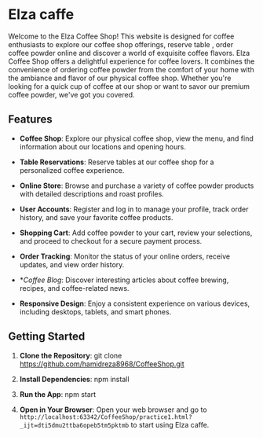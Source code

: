 # Elza caffe

Welcome to the Elza Coffee Shop! This website is designed for coffee enthusiasts to explore our coffee shop offerings, reserve table , order coffee powder online and discover a world of exquisite coffee flavors. Elza Coffee Shop offers a delightful experience for coffee lovers. It combines the convenience of ordering coffee powder from the comfort of your home with the ambiance and flavor of our physical coffee shop. Whether you're looking for a quick cup of coffee at our shop or want to savor our premium coffee powder, we've got you covered.

## Features

- **Coffee Shop**: Explore our physical coffee shop, view the menu, and find information about our locations and opening hours.

- **Table Reservations**: Reserve tables at our coffee shop for a personalized coffee experience.

- **Online Store**: Browse and purchase a variety of coffee powder products with detailed descriptions and roast profiles.

- **User Accounts**: Register and log in to manage your profile, track order history, and save your favorite coffee products.

- **Shopping Cart**: Add coffee powder to your cart, review your selections, and proceed to checkout for a secure payment process.

- **Order Tracking**: Monitor the status of your online orders, receive updates, and view order history.

- **Coffee Blog*: Discover interesting articles about coffee brewing, recipes, and coffee-related news.

- **Responsive Design**: Enjoy a consistent experience on various devices, including desktops, tablets, and smart phones.

## Getting Started

1. **Clone the Repository**: git clone https://github.com/hamidreza8968/CoffeeShop.git

2. **Install Dependencies**: npm install

3. **Run the App**: npm start

4. **Open in Your Browser**:
Open your web browser and go to `http://localhost:63342/CoffeeShop/practice1.html?_ijt=dti5dmu2ttba6opeb5tm5pktmb` to start using Elza caffe.